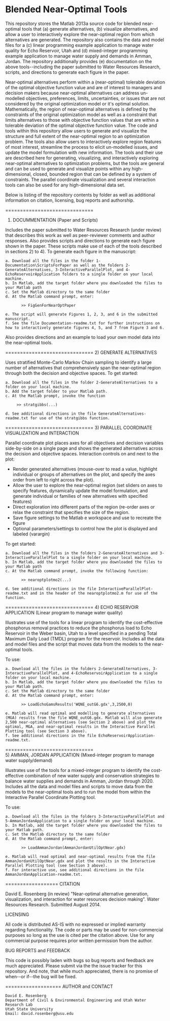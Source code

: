 Blended Near-Optimal Tools
==============================
This repository stores the Matlab 2013a source code for blended near-optimal tools that (a) generate alternatives, (b) visualize alternatives, and allow a user to interactively explore the near-optimal region from which alternatives are generated. The repository also contains the data and model files for a (c) linear programming example application to manage water quality for Echo Reservoir, Utah and (d) mixed-integer programming example application to manage water supply and demands in Amman, Jordan. The repository additionally provides (e) documentation on the above tools--including the paper submitted to Water Resources Research, scripts, and directions to generate each figure in the paper.

Near-optimal alternatives perform within a (near-optimal) tolerable deviation of the optimal objective function value and are of interest to managers and decision makers because near-optimal alternatives can address un-modelled objectives, preferences, limits, uncertainties, or issues that are not considered by the original optimization model or it's optimal solution. Mathematically, the region of near-optimal alternatives is defined by the constraints of the original optimization model as well as a constraint that limits alternatives to those with objective function values that are within a tolerable deviation of the optimal objective function value. The code and tools within this repository allow users to generate and visualize the structure and full extent of the near-optimal region to an optimization problem. The tools also allow users to interactively explore region features of most interest, streamline the process to elicit un-modelled issues, and update the model formulation with new information. The tools and their use are described here for generating, visualizing, and interactively exploring near-optimal alternatives to optimization problems, but the tools are general and can be used to generate and visualize points within any high-dimensional, closed, bounded region that can be defined by a system of constraints. The parallel coordinate visualization and several interaction tools can also be used for any high-dimensional data set.

Below is listing of the repository contents by folder as well as additional information on citation, licensing, bug reports and authorship.

==============================
1) DOCUMMENTATION (Paper and Scripts)

Includes the paper submitted to Water Resources Research (under review) that describes this work as well as peer-reviewer comments and author responses. Also provides scripts and directions to generate each figure shown in the paper. These scripts make use of each of the tools described in sections 2) to 4). To generate each figure in the manuscript:

    a. Download all the files in the folder 1-Documentation\ScriptsForPaper as well as the folders 2-GenerateAlternatives, 3-InteractiveParallelPlot, and 4-EchoReservoirApplication folders to a single folder on your local machine.
    b. In Matlab, add the target folder where you downloaded the files to your Matlab path
    c. Set the Matlab directory to the same folder
    d. At the Matlab command prompt, enter:

	       >> FigGenForNearOptPaper

    e. The script will generate Figures 1, 2, 3, and 6 in the submitted manuscript.
    f. See the file Documentation-readme.txt for further instructions on how to interactively generate figures 4, 5, and 7 from Figure 3 and 6.

Also provides directions and an example to load your own model data into the near-optimal tools.

==============================
2) GENERATE ALTERNATIVES

Uses stratified Monte-Carlo Markov Chain sampling to identify a large number of alternatives that comprehensively span the near-optimal region through both the decision and objective spaces. To get started:

    a. Download all the files in the folder 2-GenerateAlternatives to a folder on your local machine.
    b. Add the target folder to your Matlab path.
    c. At the Matlab prompt, invoke the function
       
         >> stratgibbs(...)
       
    d. See additional directions in the file GenerateAlternatives-readme.txt for use of the stratgibbs function.

==============================
3) PARALLEL COORDINATE VISUALIZATION and INTERACTION

Parallel coordinate plot places axes for all objectives and decision variables side-by-side on a single page and shows the generated alternatives across the decision and objective spaces. Interaction controls on and next to the plot:
-	Render generated alternatives (mouse-over to read a value, highlight individual or groups of alternatives on the plot, and specify the axes order from left to right across the plot).
-	Allow the user to explore the near-optimal region (set sliders on axes to specify features, dynamically update the model formulation, and generate individual or families of new alternatives with specified features) 
-	Direct exploration into different parts of the region (re-order axes or relax the constraint that specifies the size of the region.
-	Save figure settings to the Matlab e workspace and use to recreate the figure
-	Optional parameters/settings to control how the plot is displayed and labeled (varargin)

To get started:

    a. Download all the files in the folders 2-GenerateAlternatives and 3-InteractiveParallelPlot to a single folder on your local machine.
    b. In Matlab, add the target folder where you downloaded the files to your Matlab path
    c. At the Matlab command prompt, invoke the following function:

	       >> nearoptplotmo2(...)

    d. See additional directions in the file InteractiveParallelPlot-readme.txt and in the header of the nearoptplotmo2.m for use of the function.

==============================
4) ECHO RESERVOIR APPLICATION (Linear program to manage water quality)

Illustrates use of the tools for a linear program to identify the cost-effective phosphorus removal practices to reduce the phosphorus load to Echo Reservoir in the Weber basin, Utah to a level specified in a pending Total Maximum Daily Load (TMDL) program for the reservoir. Includes all the data and model files and the script that moves data from the models to the near-optimal tools.

To use:

    a. Download all the files in the folders 2-GenerateAlternatives, 3-InteractiveParallelPlot, and 4-EchoReservoirApplication to a single folder on your local machine.
    b. In Matlab, add the target folder where you downloaded the files to your Matlab path.
    c. Set the Matlab directory to the same folder
    d. At the Matlab command prompt, enter:

	       >> LoadEchoGamsResults('WQNE_outG6.gdx',3,2500,0)

    e. Matlab will read optimal and modelling to generate alternatives (MGA) results from the file WQNE_outG6.gdx. Matlab will also generate 2,500 near-optimal alternatives (see Section 2 above) and plot the optimal, MGA, and near-optimal results in the Interactive Parallel Plotting tool (see Section 3 above).
    f. See additional directions in the file EchoReservoirApplication-readme.txt.

==============================    
5) AMMAN, JORDAN APPLICATION (Mixed-integer program to manage water supply/demand)

Illustrates use of the tools for a mixed-integer program to identify the cost-effective combination of new water supply and conservation strategies to balance water supplies and demands in Amman, Jordan through 2020. Includes all the data and model files and scripts to move data from the models to the near-optimal tools and to run the model from within the Interactive Parallel Coordinate Plotting tool.

To use:

    a. Download all the files in the folders 3-InteractiveParallelPlot and 5-AmmanJordanApplication to a single folder on your local machine.
    b. In Matlab, add the target folder where you downloaded the files to your Matlab path.
    c. Set the Matlab directory to the same folder
    d. At the Matlab command prompt, enter:

	       >> LoadAmmanJordan(AmmanJordanUtilOptNear.gdx)

    e. Matlab will read optimal and near-optimal results from the file AmmanJordanUtilOptNear.gdx and plot the results in the Interactive Parallel Plotting tool (see Section 3 above).
    f. For interactive use, see additional directions in the file AmmanJordanApplication-readme.txt.

==================
CITATION

David E. Rosenberg (in review) "Near-optimal alternative generation, visualization, and interaction for water resources decision making". Water Resources Research. Submitted August 2014.

LICENSING

All code is distributed AS-IS with no expressed or implied warranty regarding functionality. The code or parts may be used for non-commercial purposes so long as the use is cited per the citation above. Use for any commercial purpose requires prior written permission from the author.

BUG REPORTS and FEEDBACK

This code is possibly laden with bugs so bug reports and feedback are much appreciated. Please submit via the the issue tracker for this repository. And note, that while much appreciated, there is no promise of when--or if--the bug will be fixed.

===================
AUTHOR and CONTACT

    David E. Rosenberg
    Department of Civil & Environmental Engineering and Utah Water Research Lab
    Utah State University
    Email: david.rosenberg@usu.edu


